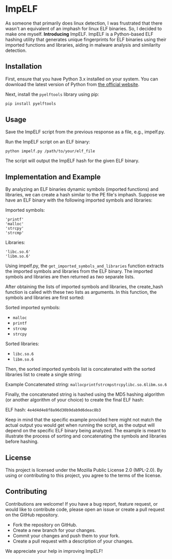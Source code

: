 # ImpELF

As someone that primarily does linux detection, I was frustrated that there wasn't an equivalent of an imphash for linux ELF binaries. So, I decided to make one myself. **Introducing** ImpELF. ImpELF is a Python-based ELF hashing utility that generates unique fingerprints for ELF binaries using their imported functions and libraries, aiding in malware analysis and similarity detection.

## Installation

First, ensure that you have Python 3.x installed on your system. You can download the latest version of Python from [the official website](https://www.python.org/downloads/).

Next, install the `pyelftools` library using pip:

```bash
pip install pyelftools
```

## Usage

Save the ImpELF script from the previous response as a file, e.g., impelf.py.

Run the ImpELF script on an ELF binary:

```
python impelf.py /path/to/your/elf_file
```

The script will output the ImpELF hash for the given ELF binary.

## Implementation and Example

By analyzing an ELF binaries dynamic symbols (imported functions) and libraries, we can create a hash similar to the PE file's imphash. Suppose we have an ELF binary with the following imported symbols and libraries:

Imported symbols:

    'printf'
    'malloc'
    'strcpy'
    'strcmp'

Libraries:

    'libc.so.6'
    'libm.so.6'

Using impelf.py, the `get_imported_symbols_and_libraries` function extracts the imported symbols and libraries from the ELF binary. The imported symbols and libraries are then returned as *two* separate lists.

After obtaining the lists of imported symbols and libraries, the create_hash function is called with these two lists as arguments. In this function, the symbols and libraries are first sorted:

Sorted imported symbols:

* `malloc`
* `printf`
* `strcmp`
* `strcpy`

Sorted libraries:

* `libc.so.6`
* `libm.so.6`

Then, the sorted imported symbols list is concatenated with the sorted libraries list to create a single string:

Example Concatenated string: `mallocprintfstrcmpstrcpylibc.so.6libm.so.6`

Finally, the concatenated string is hashed using the MD5 hashing algorithm (or another algorithm of your choice) to create the final ELF hash:

ELF hash: `4e4d4d4e8f8a96d30b9dab9d6deac8b3`

Keep in mind that the specific example provided here might not match the actual output you would get when running the script, as the output will depend on the specific ELF binary being analyzed. The example is meant to illustrate the process of sorting and concatenating the symbols and libraries before hashing.

## License

This project is licensed under the Mozilla Public License 2.0 (MPL-2.0). By using or contributing to this project, you agree to the terms of the license.


## Contributing

Contributions are welcome! If you have a bug report, feature request, or would like to contribute code, please open an issue or create a pull request on the GitHub repository.

* Fork the repository on GitHub.
* Create a new branch for your changes.
* Commit your changes and push them to your fork.
* Create a pull request with a description of your changes.

We appreciate your help in improving ImpELF!
